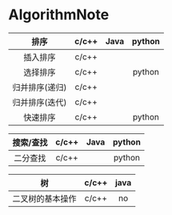 # AlgorithmNote

|   **排序** | c/c++ |  Java |python |
|  :--------:| :---: | :--:| :--:|
|  插入排序 |  c/c++  |  |  |
| 选择排序  |  c/c++  |  | python |
| 归并排序(递归)  |  c/c++  |  |  |
| 归并排序(迭代)  |  c/c++  |  |  |
| 快速排序 |  c/c++  |  | python  |

| 搜索/查找 |  c/c++ | Java | python |
| :---: | :----:| :---: | :--:|
|  二分查找 |  c/c++ |  | python |


| 树 |  c/c++ |java |
| :---: | :--------:| :------: |
| 二叉树的基本操作 | c/c++ |  no  |
